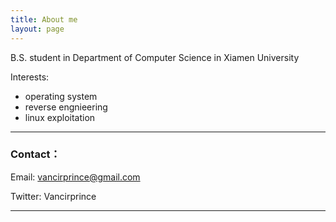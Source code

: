```yaml
---
title: About me
layout: page
---
```


B.S. student in Department of Computer Science in Xiamen University

Interests:

* operating system    
* reverse engnieering    
* linux exploitation


----

### Contact：        

Email:  vancirprince@gmail.com

Twitter: Vancirprince

----

